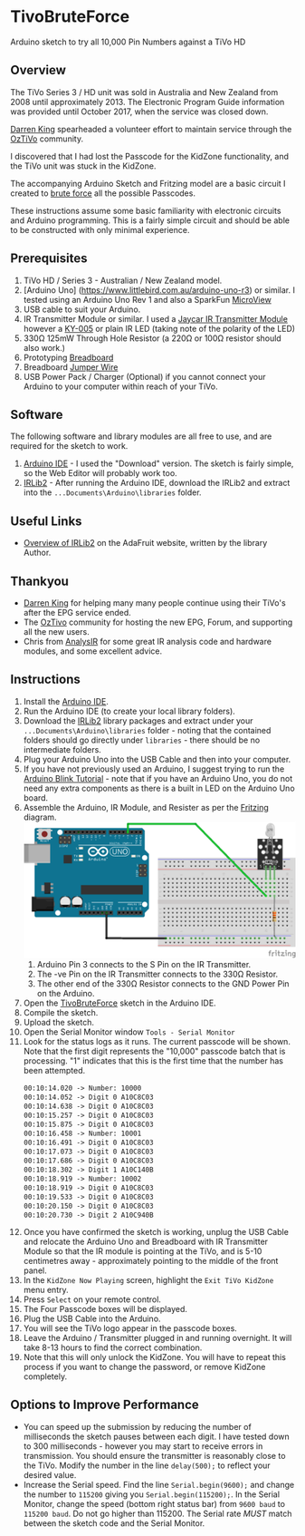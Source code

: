 # TivoBruteForce
Arduino sketch to try all 10,000 Pin Numbers against a TiVo HD
## Overview
The TiVo Series 3 / HD unit was sold in Australia and New Zealand from 2008 until approximately 2013. The Electronic Program Guide information was provided until October 2017, when the service was closed down.

[Darren King](http://kingey1971.wixsite.com/tivorepairs) spearheaded a volunteer effort to maintain service through the [OzTiVo](http://www.oztivo.net/twiki/bin/view) community.

I discovered that I had lost the Passcode for the KidZone functionality, and the TiVo unit was stuck in the KidZone.

The accompanying Arduino Sketch and Fritzing model are a basic circuit I created to [brute force](https://en.wikipedia.org/wiki/Brute-force_search) all the possible Passcodes.

These instructions assume some basic familiarity with electronic circuits and Arduino programming. This is a fairly simple circuit and should be able to be constructed with only minimal experience.

## Prerequisites
1. TiVo HD / Series 3 - Australian / New Zealand model.
1. [Arduino Uno] (https://www.littlebird.com.au/arduino-uno-r3) or similar. I tested using an Arduino Uno Rev 1 and also a SparkFun [MicroView](https://www.sparkfun.com/products/12923)
1. USB cable to suit your Arduino.
1. IR Transmitter Module or similar. I used a [Jaycar IR Transmitter Module](https://www.jaycar.com.au/arduino-compatible-infrared-transmitter-module/p/XC4426) however a [KY-005](https://arduinomodules.info/ky-005-infrared-transmitter-sensor-module/) or plain IR LED (taking note of the polarity of the LED)
1. 330Ω 125mW Through Hole Resistor (a 220Ω or 100Ω resistor should also work.)
1. Prototyping [Breadboard](https://www.littlebird.com.au/breadboard-self-adhesive-white)
1. Breadboard [Jumper Wire](https://www.littlebird.com.au/1-pin-dual-male-breadboard-jumper-wire-75pcs-pack)
1. USB Power Pack / Charger (Optional) if you cannot connect your Arduino to your computer within reach of your TiVo. 
## Software
The following software and library modules are all free to use, and are required for the sketch to work.
1. [Arduino IDE](https://www.arduino.cc/en/main/software) - I used the "Download" version. The sketch is fairly simple, so the Web Editor will probably work too.
1. [IRLib2](https://github.com/cyborg5/IRLib2/archive/master.zip) - After running the Arduino IDE, download the IRLib2 and extract into the `...Documents\Arduino\libraries` folder.
## Useful Links
* [Overview of IRLib2](https://learn.adafruit.com/using-an-infrared-library/overview) on the AdaFruit website, written by the library Author.
## Thankyou
* [Darren King](http://kingey1971.wixsite.com/tivorepairs) for helping many many people continue using their TiVo's after the EPG service ended.
* The [OzTivo](http://www.oztivo.net/twiki/bin/view) community for hosting the new EPG, Forum, and supporting all the new users.
* Chris from [AnalysIR](https://www.AnalysIR.com/blog/) for some great IR analysis code and hardware modules, and some excellent advice.
## Instructions
1. Install the [Arduino IDE](https://www.arduino.cc/en/main/software).
1. Run the Arduino IDE (to create your local library folders).
1. Download the [IRLib2](https://github.com/cyborg5/IRLib2/archive/master.zip) library packages and extract under your `...Documents\Arduino\libraries` folder - noting that the contained folders should go directly under `libraries` - there should be no intermediate folders.
1. Plug your Arduino Uno into the USB Cable and then into your computer.
1. If you have not previously used an Arduino, I suggest trying to run the [Arduino Blink Tutorial](https://www.arduino.cc/en/tutorial/blink) - note that if you have an Arduino Uno, you do not need any extra components as there is a built in LED on the Arduino Uno board.
1. Assemble the Arduino, IR Module, and Resister as per the [Fritzing]() diagram.
    ![Refer to UnlockKidsZone.ffz for the Fritzing board and schematic](UnlockKidsZone_bb.png "Unlock KidZone")
    1. Arduino Pin 3 connects to the S Pin on the IR Transmitter.
    1. The -ve Pin on the IR Transmitter connects to the 330Ω Resistor.
    1. The other end of the 330Ω Resistor connects to the GND Power Pin on the Arduino.
1. Open the [TivoBruteForce](TivoBruteForce.ino) sketch in the Arduino IDE.
1. Compile the sketch.
1. Upload the sketch.
1. Open the Serial Monitor window `Tools - Serial Monitor`
1. Look for the status logs as it runs. The current passcode will be shown. Note that the first digit represents the "10,000" passcode batch that is processing. "1" indicates that this is the first time that the number has been attempted. 
    ```    
    00:10:14.020 -> Number: 10000
    00:10:14.052 -> Digit 0 A10C8C03
    00:10:14.638 -> Digit 0 A10C8C03
    00:10:15.257 -> Digit 0 A10C8C03
    00:10:15.875 -> Digit 0 A10C8C03
    00:10:16.458 -> Number: 10001
    00:10:16.491 -> Digit 0 A10C8C03
    00:10:17.073 -> Digit 0 A10C8C03
    00:10:17.686 -> Digit 0 A10C8C03
    00:10:18.302 -> Digit 1 A10C140B
    00:10:18.919 -> Number: 10002
    00:10:18.919 -> Digit 0 A10C8C03
    00:10:19.533 -> Digit 0 A10C8C03
    00:10:20.150 -> Digit 0 A10C8C03
    00:10:20.730 -> Digit 2 A10C940B
    ```
1. Once you have confirmed the sketch is working, unplug the USB Cable and relocate the Arduino Uno and Breadboard with IR Transmitter Module so that the IR module is pointing at the TiVo, and is 5-10 centimetres away - approximately pointing to the middle of the front panel.
1. In the `KidZone Now Playing` screen, highlight the `Exit TiVo KidZone` menu entry.
1. Press `Select` on your remote control.
1. The Four Passcode boxes will be displayed.
1. Plug the USB Cable into the Arduino.
1. You will see the TiVo logo appear in the passcode boxes.
1. Leave the Arduino / Transmitter plugged in and running overnight. It will take 8-13 hours to find the correct combination.
1. Note that this will only unlock the KidZone. You will have to repeat this process if you want to change the password, or remove KidZone completely.
## Options to Improve Performance
* You can speed up the submission by reducing the number of milliseconds the sketch pauses between each digit. I have tested down to 300 milliseconds - however you may start to receive errors in transmission. You should ensure the transmitter is reasonably close to the TiVo.
Modify the number in the line `delay(500);` to reflect your desired value.
* Increase the Serial speed. Find the line `Serial.begin(9600);` and change the number to `115200` giving you `Serial.begin(115200);`. In the Serial Monitor, change the speed (bottom right status bar) from `9600 baud` to `115200 baud`. Do not go higher than 115200. The Serial rate *MUST* match between the sketch code and the Serial Monitor.